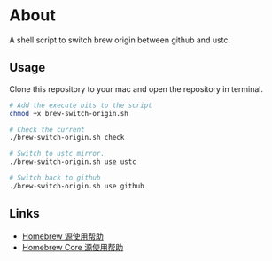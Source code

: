 # About

A shell script to switch brew origin between github and ustc.

## Usage

Clone this repository to your mac and open the repository in terminal.

```bash
# Add the execute bits to the script
chmod +x brew-switch-origin.sh

# Check the current
./brew-switch-origin.sh check

# Switch to ustc mirror.
./brew-switch-origin.sh use ustc

# Switch back to github
./brew-switch-origin.sh use github
```

## Links

* [Homebrew 源使用帮助](https://mirrors.ustc.edu.cn/help/brew.git.html#homebrew)
* [Homebrew Core 源使用帮助](https://mirrors.ustc.edu.cn/help/homebrew-core.git.html#homebrew-core)
